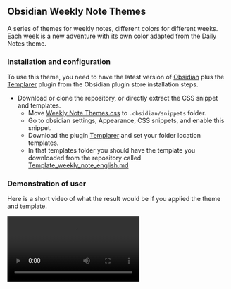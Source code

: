 ## Obsidian Weekly Note Themes

A series of themes for weekly notes, different colors for different weeks. Each week is a new adventure with its own color adapted from the Daily Notes theme.

### Installation and configuration

To use this theme, you need to have the latest version of [Obsidian](https://obsidian.md/) plus the [Templarer](https://github.com/SilentVoid13/Templater) plugin from the Obsidian plugin store installation steps.

- Download or clone the repository, or directly extract the CSS snippet and templates.
	- Move [Weekly Note Themes.css](https://github.com/Usergh0st/Obsidian-Weekly-Themes/blob/main/Weekly%20Note%20Themes.css "Weekly Note Themes.css") to `.obsidian/snippets` folder.
	- Go to obsidian settings, Appearance, CSS snippets, and enable this snippet.
	- Download the plugin [Templarer](https://github.com/SilentVoid13/Templater) and set your folder location templates.
	- In that templates folder you should have the template you downloaded from the repository called [Template_weekly_note_english.md](https://github.com/Usergh0st/Obsidian-Weekly-Themes/blob/main/Template_weekly_note_english.md "Template_weekly_note_english.md")

### Demonstration of user

Here is a short video of what the result would be if you applied the theme and template.

![example](https:github.com/Usergh0st/Obsidian-Weekly-Themes/blob/main/Example_video.mp4)
